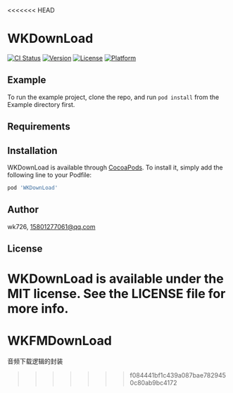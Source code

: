 <<<<<<< HEAD
# WKDownLoad

[![CI Status](https://img.shields.io/travis/wk726/WKDownLoad.svg?style=flat)](https://travis-ci.org/wk726/WKDownLoad)
[![Version](https://img.shields.io/cocoapods/v/WKDownLoad.svg?style=flat)](https://cocoapods.org/pods/WKDownLoad)
[![License](https://img.shields.io/cocoapods/l/WKDownLoad.svg?style=flat)](https://cocoapods.org/pods/WKDownLoad)
[![Platform](https://img.shields.io/cocoapods/p/WKDownLoad.svg?style=flat)](https://cocoapods.org/pods/WKDownLoad)

## Example

To run the example project, clone the repo, and run `pod install` from the Example directory first.

## Requirements

## Installation

WKDownLoad is available through [CocoaPods](https://cocoapods.org). To install
it, simply add the following line to your Podfile:

```ruby
pod 'WKDownLoad'
```

## Author

wk726, 15801277061@qq.com

## License

WKDownLoad is available under the MIT license. See the LICENSE file for more info.
=======
# WKFMDownLoad
音频下载逻辑的封装
>>>>>>> f084441bf1c439a087bae7829450c80ab9bc4172
